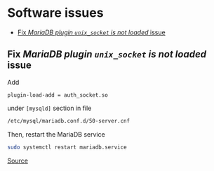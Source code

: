 # Software issues

- [Fix *MariaDB plugin `unix_socket` is not loaded* issue](#fix-mariadb-plugin-unix_socket-is-not-loaded-issue)

## Fix *MariaDB plugin `unix_socket` is not loaded* issue

Add
```config
plugin-load-add = auth_socket.so
```
under `[mysqld]` section in file
```bash
/etc/mysql/mariadb.conf.d/50-server.cnf
```

Then, restart the MariaDB service
```bash
sudo systemctl restart mariadb.service
```
[Source](https://websiteforstudents.com/fix-mariadb-plugin-unix_socket-is-not-loaded-error-on-ubuntu-17-04-17-10/)
